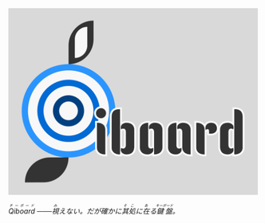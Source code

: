 <img src="logo.png" width="500">

*<ruby>Qiboard<rp>（</rp><rt>チーボード</rt><rp>）</rp></ruby> ───<ruby>視<rp>（</rp><rt>み</rt><rp>）</rp></ruby>えない。だが確かに<ruby>其処<rp>（</rp><rt>そこ</rt><rp>）</rp></ruby>に<ruby>在<rp>（</rp><rt>あ</rt><rp>）</rp></ruby>る<ruby>鍵盤<rp>（</rp><rt>キーボード</rt><rp>）</rp></ruby>。*
